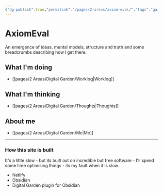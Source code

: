 ```yaml
---
{"dg-publish":true,"permalink":"/pages/2-areas/axiom-eval/","tags":"gardenEntry"}
---
```



# AxiomEval

An emergence of ideas, mental models, structure and truth and some breadcrumbs describing how I get there.

## What I'm doing

- [[pages/2 Areas/Digital Garden/Worklog\|Worklog]]

## What I'm thinking
- [[pages/2 Areas/Digital Garden/Thoughts\|Thoughts]]

## About me
- [[pages/2 Areas/Digital Garden/Me\|Me]]






---

### How this site is built

It's a little slow - but its built out on incredible but free software - I'll spend some time optimising things - its my fault when it is slow.

- Netlify
- Obsidian
- Digital Garden plugin for Obsidian

